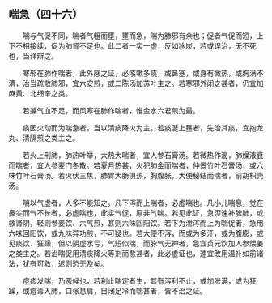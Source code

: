 ## 喘急（四十六）


&emsp;&emsp;喘与气促不同，喘者气粗而壅，壅而急，喘为肺邪有余也；促者气促而短，上下不相接续，促为肺肾不足也。此二者一实一虚，反如冰炭，若或误治，无不死也，当详辩之。

&emsp;&emsp;寒邪在肺作喘者，此外感之证，必咳嗽多痰，或鼻塞，或身有微热，或胸满不清，治当疏散肺邪，宜六安煎，或二陈汤加苏叶主之。若寒邪外闭之甚者，仍宜加麻黄、北细辛之类。

&emsp;&emsp;若兼气血不足，而风寒在肺作喘者，惟金水六君煎为最。

&emsp;&emsp;痰因火动而为喘急者，当以清痰降火为主。若痰涎上壅者，先治其痰，宜抱龙丸、清膈煎之类主之。

&emsp;&emsp;若火上刑肺，肺热叶举，大热大喘者，宜人参石膏汤。若微热作渴，肺燥液衰而喘者，宜人参麦门冬散。若夏月热甚，火犯肺金而喘者，仲景竹叶石膏汤，或六味竹叶石膏汤。若火伏三焦，肺胃大肠俱热，胸腹胀，大便秘结而喘者，前胡枳壳汤。

&emsp;&emsp;喘以气虚者，人多不能知之。凡下泻而上喘者，必虚喘也。凡小儿喘息，觉在鼻尖而气不长者，必虚喘也，此实气促，原非气喘。若见此证，急须速补脾肺，或救肾阴，轻则参姜饮、六气煎，甚则六味回阳饮。若下为泄泻而上为喘促者，急用六味回阳饮，或九味异功煎，不可疑也。若大便不泻，而或为多汗，或为腹膨，或见痰饮、狂躁，但以阴虚水亏，气短似喘，而脉气无神者，急宜贞元饮加人参煨姜之类主之。若治喘促用清痰降火等剂而愈甚者，此必虚证也，速宜改用温补如前诸法，犹有可救，迟则恐无及矣。

&emsp;&emsp;痘疹发喘，乃恶候也，若利止喘定者生，其有泻利不止，或加胀满，或为狂躁，或痘毒入肺，口张息肩，目闭足冷而喘甚者，皆不治之证。


